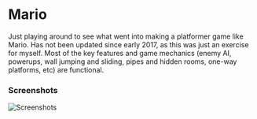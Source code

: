 # Mario
Just playing around to see what went into making a platformer game like Mario. Has not been updated since early 2017, as this was just an exercise for myself. Most of the key features and game mechanics (enemy AI, powerups, wall jumping and sliding, pipes and hidden rooms, one-way platforms, etc) are functional.

### Screenshots
![Screenshots](https://github.com/lucaspopp0/ios_mario/blob/master/Screenshots/Screenshots.png)

